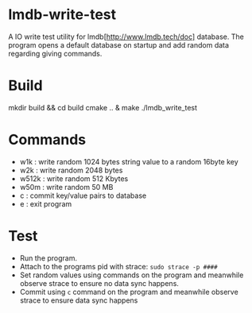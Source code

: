 # lmdb-write-test
A IO write test utility for lmdb[http://www.lmdb.tech/doc] database.
The program opens a default database on startup and add random data regarding
giving commands.

# Build
mkdir build && cd build
cmake .. & make
./lmdb_write_test

# Commands
* w1k   : write random 1024 bytes string value to a random 16byte key
* w2k   : write random 2048 bytes
* w512k : write random 512 Kbytes
* w50m  : write random 50 MB
* c     : commit key/value pairs to database
* e     : exit program

# Test
* Run the program.
* Attach to the programs pid with strace:
    `sudo strace -p ####`
* Set random values using commands on the program and meanwhile observe strace
  to ensure no data sync happens.
* Commit using `c` command on the program and meanwhile observe strace to
  ensure data sync happens
